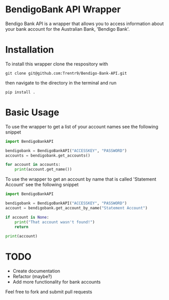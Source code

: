 BendigoBank API Wrapper
====================

Bendigo Bank API is a wrapper that allows you to access information about your bank account for the Australian Bank, 'Bendigo Bank'.

Installation
==============================================
To install this wrapper clone the respository with
```
git clone git@github.com:Trentr9/Bendigo-Bank-API.git
```

then navigate to the directory in the terminal and run
```
pip install .
```

Basic Usage
==============================================
To use the wrapper to get a list of your account names see the following snippet

```python
import BendigoBankAPI

bendigobank = BendigoBankAPI("ACCESSKEY", "PASSWORD")
accounts = bendigobank.get_accounts()

for account in accounts:
	print(account.get_name())
```

To use the wrapper to get an account by name that is called 'Statement Account' see the following snippet

```python
import BendigoBankAPI

bendigobank = BendigoBankAPI("ACCESSKEY", "PASSWORD")
account = bendigobank.get_account_by_name("Statement Account")

if account is None:
	print("That account wasn't found!")
    return
   
print(account)
```

TODO
==============================================
- Create documentation
- Refactor (maybe?)
- Add more functionality for bank accounts

Feel free to fork and submit pull requests